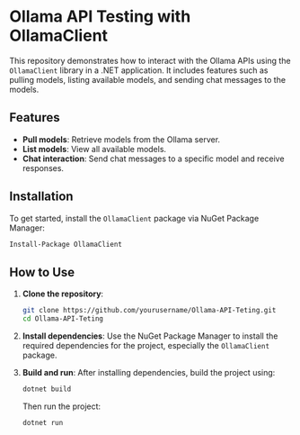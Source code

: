 # Ollama API Testing with OllamaClient

This repository demonstrates how to interact with the Ollama APIs using the `OllamaClient` library in a .NET application. It includes features such as pulling models, listing available models, and sending chat messages to the models.

## Features
- **Pull models**: Retrieve models from the Ollama server.
- **List models**: View all available models.
- **Chat interaction**: Send chat messages to a specific model and receive responses.

## Installation

To get started, install the `OllamaClient` package via NuGet Package Manager:

```bash
Install-Package OllamaClient
```

## How to Use

1. **Clone the repository**:
   ```bash
   git clone https://github.com/yourusername/Ollama-API-Teting.git
   cd Ollama-API-Teting
   ```

2. **Install dependencies**:
   Use the NuGet Package Manager to install the required dependencies for the project, especially the `OllamaClient` package.

3. **Build and run**:
   After installing dependencies, build the project using:
   ```bash
   dotnet build
   ```

   Then run the project:
   ```bash
   dotnet run
   ```
